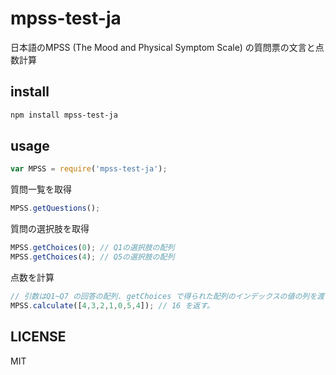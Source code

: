 # mpss-test-ja
日本語のMPSS (The Mood and Physical Symptom Scale) の質問票の文言と点数計算

## install

```sh
npm install mpss-test-ja
```

## usage

```js
var MPSS = require('mpss-test-ja');
```

質問一覧を取得
```js
MPSS.getQuestions();
```

質問の選択肢を取得
```js
MPSS.getChoices(0); // Q1の選択肢の配列
MPSS.getChoices(4); // Q5の選択肢の配列
```

点数を計算
```js
// 引数はQ1~Q7 の回答の配列. getChoices で得られた配列のインデックスの値の列を渡す
MPSS.calculate([4,3,2,1,0,5,4]); // 16 を返す。
```

## LICENSE
MIT
